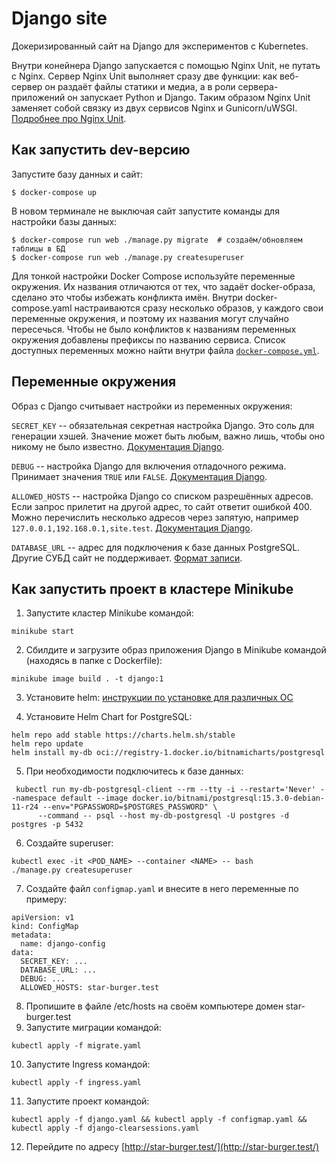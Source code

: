 # Django site

Докеризированный сайт на Django для экспериментов с Kubernetes.

Внутри конейнера Django запускается с помощью Nginx Unit, не путать с Nginx. Сервер Nginx Unit выполняет сразу две функции: как веб-сервер он раздаёт файлы статики и медиа, а в роли сервера-приложений он запускает Python и Django. Таким образом Nginx Unit заменяет собой связку из двух сервисов Nginx и Gunicorn/uWSGI. [Подробнее про Nginx Unit](https://unit.nginx.org/).

## Как запустить dev-версию

Запустите базу данных и сайт:

```shell-session
$ docker-compose up
```

В новом терминале не выключая сайт запустите команды для настройки базы данных:

```shell-session
$ docker-compose run web ./manage.py migrate  # создаём/обновляем таблицы в БД
$ docker-compose run web ./manage.py createsuperuser
```

Для тонкой настройки Docker Compose используйте переменные окружения. Их названия отличаются от тех, что задаёт docker-образа, сделано это чтобы избежать конфликта имён. Внутри docker-compose.yaml настраиваются сразу несколько образов, у каждого свои переменные окружения, и поэтому их названия могут случайно пересечься. Чтобы не было конфликтов к названиям переменных окружения добавлены префиксы по названию сервиса. Список доступных переменных можно найти внутри файла [`docker-compose.yml`](./docker-compose.yml).

## Переменные окружения

Образ с Django считывает настройки из переменных окружения:

`SECRET_KEY` -- обязательная секретная настройка Django. Это соль для генерации хэшей. Значение может быть любым, важно лишь, чтобы оно никому не было известно. [Документация Django](https://docs.djangoproject.com/en/3.2/ref/settings/#secret-key).

`DEBUG` -- настройка Django для включения отладочного режима. Принимает значения `TRUE` или `FALSE`. [Документация Django](https://docs.djangoproject.com/en/3.2/ref/settings/#std:setting-DEBUG).

`ALLOWED_HOSTS` -- настройка Django со списком разрешённых адресов. Если запрос прилетит на другой адрес, то сайт ответит ошибкой 400. Можно перечислить несколько адресов через запятую, например `127.0.0.1,192.168.0.1,site.test`. [Документация Django](https://docs.djangoproject.com/en/3.2/ref/settings/#allowed-hosts).

`DATABASE_URL` -- адрес для подключения к базе данных PostgreSQL. Другие СУБД сайт не поддерживает. [Формат записи](https://github.com/jacobian/dj-database-url#url-schema).


## Как запустить проект в кластере Minikube

1. Запустите кластер Minikube командой:
```
minikube start
```
2. Сбилдите и загрузите образ приложения Django в Minikube командой (находясь в папке с Dockerfile):
```
minikube image build . -t django:1
```
3. Установите helm: [инструкции по установке для различных ОС](https://helm.sh/docs/intro/install/)

4. Установите Helm Chart for PostgreSQL:
```
helm repo add stable https://charts.helm.sh/stable
helm repo update
helm install my-db oci://registry-1.docker.io/bitnamicharts/postgresql
```
5. При необходимости подключитесь к базе данных:
```
 kubectl run my-db-postgresql-client --rm --tty -i --restart='Never' --namespace default --image docker.io/bitnami/postgresql:15.3.0-debian-11-r24 --env="PGPASSWORD=$POSTGRES_PASSWORD" \
      --command -- psql --host my-db-postgresql -U postgres -d postgres -p 5432
```
6. Создайте superuser:
```
kubectl exec -it <POD_NAME> --container <NAME> -- bash
./manage.py createsuperuser
```
7. Создайте файл `configmap.yaml` и внесите в него переменные по примеру:
```
apiVersion: v1
kind: ConfigMap
metadata:
  name: django-config
data:
  SECRET_KEY: ...
  DATABASE_URL: ...
  DEBUG: ...
  ALLOWED_HOSTS: star-burger.test
```
8. Пропишите в файле /etc/hosts на своём компьютере домен star-burger.test
9. Запустите миграции командой:
```
kubectl apply -f migrate.yaml
```
10. Запустите Ingress командой:
```
kubectl apply -f ingress.yaml
```
11. Запустите проект командой:
```
kubectl apply -f django.yaml && kubectl apply -f configmap.yaml && kubectl apply -f django-clearsessions.yaml 
```
12. Перейдите по адресу [http://star-burger.test/](http://star-burger.test/)